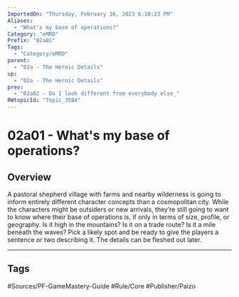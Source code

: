 ```yaml
---
ImportedOn: "Thursday, February 16, 2023 6:10:23 PM"
Aliases:
  - "What's my base of operations?"
Category: "eMRD"
Prefix: "02a01"
Tags:
  - "Category/eMRD"
parent:
  - "02a - The Heroic Details"
up:
  - "02a - The Heroic Details"
prev:
  - "02a02 - Do I look different from everybody else_"
RWtopicId: "Topic_3584"
---
```

# 02a01 - What's my base of operations?
## Overview
A pastoral shepherd village with farms and nearby wilderness is going to inform entirely different character concepts than a cosmopolitan city. While the characters might be outsiders or new arrivals, they’re still going to want to know where their base of operations is, if only in terms of size, profile, or geography. Is it high in the mountains? Is it on a trade route? Is it a mile beneath the waves? Pick a likely spot and be ready to give the players a sentence or two describing it. The details can be fleshed out later.


---
## Tags
#Sources/PF-GameMastery-Guide #Rule/Core #Publisher/Paizo

